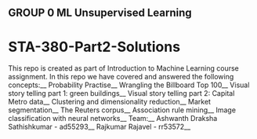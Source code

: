 ## GROUP 0 ML Unsupervised Learning
# STA-380-Part2-Solutions
This repo is created as part of Introduction to Machine Learning course assignment. In this repo we have covered and answered the following concepts:__
Probability Practise__
Wrangling the Billboard Top 100__
Visual story telling part 1: green buildings__
Visual story telling part 2: Capital Metro data__
Clustering and dimensionality reduction__
Market segmentation__
The Reuters corpus__
Association rule mining__
Image classification with neural networks__
Team:__
Ashwanth Draksha Sathishkumar - ad55293__
Rajkumar Rajavel - rr53572__
